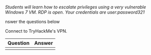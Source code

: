 *Students will learn how to escalate privileges using a very vulnerable Windows 7 VM. RDP is open. Your credentials are user:password321*

nswer the questions below

Connect to TryHackMe's VPN.

| Question | Answer |
| -------- | ------ |
|          |        |

